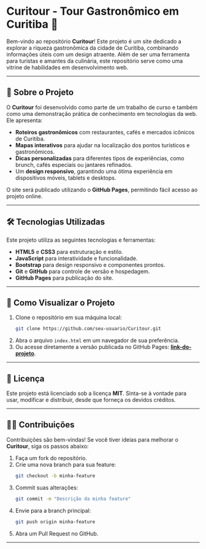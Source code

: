 # Curitour - Tour Gastronômico em Curitiba 🍴

Bem-vindo ao repositório **Curitour**! Este projeto é um site dedicado a explorar a riqueza gastronômica da cidade de Curitiba, combinando informações úteis com um design atraente. Além de ser uma ferramenta para turistas e amantes da culinária, este repositório serve como uma vitrine de habilidades em desenvolvimento web.

---

## 🌟 Sobre o Projeto

O **Curitour** foi desenvolvido como parte de um trabalho de curso e também como uma demonstração prática de conhecimento em tecnologias da web. Ele apresenta:

- **Roteiros gastronômicos** com restaurantes, cafés e mercados icônicos de Curitiba.
- **Mapas interativos** para ajudar na localização dos pontos turísticos e gastronômicos.
- **Dicas personalizadas** para diferentes tipos de experiências, como brunch, cafés especiais ou jantares refinados.
- Um **design responsivo**, garantindo uma ótima experiência em dispositivos móveis, tablets e desktops.

O site será publicado utilizando o **GitHub Pages**, permitindo fácil acesso ao projeto online.

---

## 🛠️ Tecnologias Utilizadas

Este projeto utiliza as seguintes tecnologias e ferramentas:

- **HTML5** e **CSS3** para estruturação e estilo.
- **JavaScript** para interatividade e funcionalidade.
- **Bootstrap** para design responsivo e componentes prontos.
- **Git** e **GitHub** para controle de versão e hospedagem.
- **GitHub Pages** para publicação do site.

---

## 🚀 Como Visualizar o Projeto

1. Clone o repositório em sua máquina local:
   ```bash
   git clone https://github.com/seu-usuario/Curitour.git
   ```
2. Abra o arquivo `index.html` em um navegador de sua preferência.
3. Ou acesse diretamente a versão publicada no GitHub Pages: **[link-do-projeto](https://seu-usuario.github.io/Curitour/)**.

---

## 📜 Licença

Este projeto está licenciado sob a licença **MIT**. Sinta-se à vontade para usar, modificar e distribuir, desde que forneça os devidos créditos.

---

## 🙋‍♀️ Contribuições

Contribuições são bem-vindas! Se você tiver ideias para melhorar o **Curitour**, siga os passos abaixo:

1. Faça um fork do repositório.
2. Crie uma nova branch para sua feature:
   ```bash
   git checkout -b minha-feature
   ```
3. Commit suas alterações:
   ```bash
   git commit -m "Descrição da minha feature"
   ```
4. Envie para a branch principal:
   ```bash
   git push origin minha-feature
   ```
5. Abra um Pull Request no GitHub.

---
